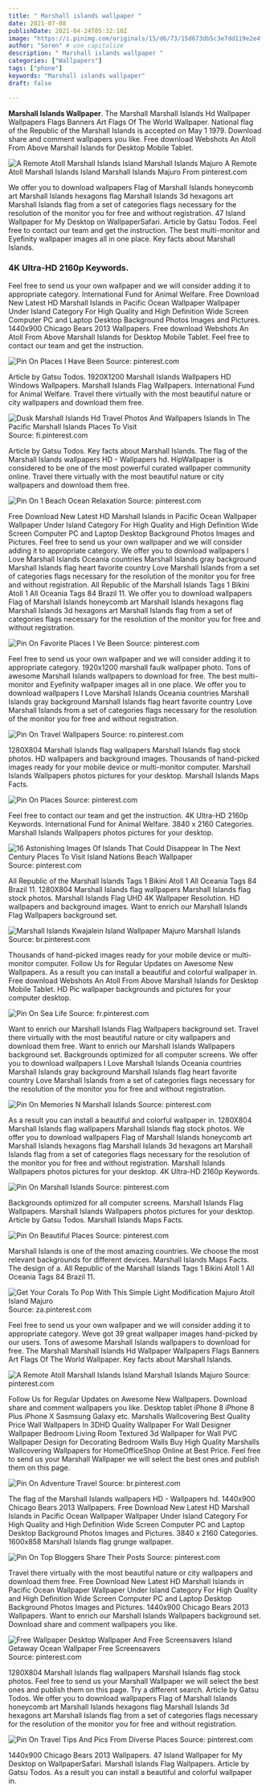 ```yaml
---
title: " Marshall islands wallpaper "
date: 2021-07-08
publishDate: 2021-04-24T05:32:10Z
image: "https://i.pinimg.com/originals/15/d6/73/15d673db5c3e7dd119e2e4fc2cbf37fb.jpg"
author: "Soren" # use capitalize
description: " Marshall islands wallpaper "
categories: ["Wallpapers"]
tags: ["phone"]
keywords: "Marshall islands wallpaper"
draft: false

---
```



**Marshall Islands Wallpaper**. The Marshall Marshall Islands Hd Wallpaper Wallpapers Flags Banners Art Flags Of The World Wallpaper. National flag of the Republic of the Marshall Islands is accepted on May 1 1979. Download share and comment wallpapers you like. Free download Webshots An Atoll From Above Marshall Islands for Desktop Mobile Tablet.

![A Remote Atoll Marshall Islands Island Marshall Islands Majuro](https://i.pinimg.com/originals/7d/99/0b/7d990bbac915a549822dd1e6bbe63441.jpg "A Remote Atoll Marshall Islands Island Marshall Islands Majuro")
A Remote Atoll Marshall Islands Island Marshall Islands Majuro From pinterest.com


We offer you to download wallpapers Flag of Marshall Islands honeycomb art Marshall Islands hexagons flag Marshall Islands 3d hexagons art Marshall Islands flag from a set of categories flags necessary for the resolution of the monitor you for free and without registration. 47 Island Wallpaper for My Desktop on WallpaperSafari. Article by Gatsu Todos. Feel free to contact our team and get the instruction. The best multi-monitor and Eyefinity wallpaper images all in one place. Key facts about Marshall Islands.

### 4K Ultra-HD 2160p Keywords.

Feel free to send us your own wallpaper and we will consider adding it to appropriate category. International Fund for Animal Welfare. Free Download New Latest HD Marshall Islands in Pacific Ocean Wallpaper Wallpaper Under Island Category For High Quality and High Definition Wide Screen Computer PC and Laptop Desktop Background Photos Images and Pictures. 1440x900 Chicago Bears 2013 Wallpapers. Free download Webshots An Atoll From Above Marshall Islands for Desktop Mobile Tablet. Feel free to contact our team and get the instruction.


![Pin On Places I Have Been](https://i.pinimg.com/originals/0d/e4/fd/0de4fde69f6bdfb02a8dc23534e2fb8b.jpg "Pin On Places I Have Been")
Source: pinterest.com

Article by Gatsu Todos. 1920X1200 Marshall Islands Wallpapers HD Windows Wallpapers. Marshall Islands Flag Wallpapers. International Fund for Animal Welfare. Travel there virtually with the most beautiful nature or city wallpapers and download them free.

![Dusk Marshall Islands Hd Travel Photos And Wallpapers Islands In The Pacific Marshall Islands Places To Visit](https://i.pinimg.com/originals/b5/26/09/b5260934eca4ce3e6adfa255b59a913f.jpg "Dusk Marshall Islands Hd Travel Photos And Wallpapers Islands In The Pacific Marshall Islands Places To Visit")
Source: fi.pinterest.com

Article by Gatsu Todos. Key facts about Marshall Islands. The flag of the Marshall Islands wallpapers HD - Wallpapers hd. HipWallpaper is considered to be one of the most powerful curated wallpaper community online. Travel there virtually with the most beautiful nature or city wallpapers and download them free.

![Pin On 1 Beach Ocean Relaxation](https://i.pinimg.com/originals/c0/e4/4e/c0e44eccdf17fd207cf95484f6b6245e.jpg "Pin On 1 Beach Ocean Relaxation")
Source: pinterest.com

Free Download New Latest HD Marshall Islands in Pacific Ocean Wallpaper Wallpaper Under Island Category For High Quality and High Definition Wide Screen Computer PC and Laptop Desktop Background Photos Images and Pictures. Feel free to send us your own wallpaper and we will consider adding it to appropriate category. We offer you to download wallpapers I Love Marshall Islands Oceania countries Marshall Islands gray background Marshall Islands flag heart favorite country Love Marshall Islands from a set of categories flags necessary for the resolution of the monitor you for free and without registration. All Republic of the Marshall Islands Tags 1 Bikini Atoll 1 All Oceania Tags 84 Brazil 11. We offer you to download wallpapers Flag of Marshall Islands honeycomb art Marshall Islands hexagons flag Marshall Islands 3d hexagons art Marshall Islands flag from a set of categories flags necessary for the resolution of the monitor you for free and without registration.

![Pin On Favorite Places I Ve Been](https://i.pinimg.com/originals/e7/5d/ce/e75dce7b05d1599222a2f873acd10811.jpg "Pin On Favorite Places I Ve Been")
Source: pinterest.com

Feel free to send us your own wallpaper and we will consider adding it to appropriate category. 1920x1200 marshall faulk wallpaper photo. Tons of awesome Marshall Islands wallpapers to download for free. The best multi-monitor and Eyefinity wallpaper images all in one place. We offer you to download wallpapers I Love Marshall Islands Oceania countries Marshall Islands gray background Marshall Islands flag heart favorite country Love Marshall Islands from a set of categories flags necessary for the resolution of the monitor you for free and without registration.

![Pin On Travel Wallpapers](https://i.pinimg.com/originals/0f/5a/1a/0f5a1a71b02714f5f94040a83c53954c.jpg "Pin On Travel Wallpapers")
Source: ro.pinterest.com

1280X804 Marshall Islands flag wallpapers Marshall Islands flag stock photos. HD wallpapers and background images. Thousands of hand-picked images ready for your mobile device or multi-monitor computer. Marshall Islands Wallpapers photos pictures for your desktop. Marshall Islands Maps Facts.

![Pin On Places](https://i.pinimg.com/originals/7b/79/b4/7b79b4d56c1928d93c2e57854902e879.jpg "Pin On Places")
Source: pinterest.com

Feel free to contact our team and get the instruction. 4K Ultra-HD 2160p Keywords. International Fund for Animal Welfare. 3840 x 2160 Categories. Marshall Islands Wallpapers photos pictures for your desktop.

![16 Astonishing Images Of Islands That Could Disappear In The Next Century Places To Visit Island Nations Beach Wallpaper](https://i.pinimg.com/originals/41/59/33/4159339b8eb895e537e8895cb98c7fb9.jpg "16 Astonishing Images Of Islands That Could Disappear In The Next Century Places To Visit Island Nations Beach Wallpaper")
Source: pinterest.com

All Republic of the Marshall Islands Tags 1 Bikini Atoll 1 All Oceania Tags 84 Brazil 11. 1280X804 Marshall Islands flag wallpapers Marshall Islands flag stock photos. Marshall Islands Flag UHD 4K Wallpaper Resolution. HD wallpapers and background images. Want to enrich our Marshall Islands Flag Wallpapers background set.

![Marshall Islands Kwajalein Island Wallpaper Majuro Marshall Islands](https://i.pinimg.com/originals/e0/c4/16/e0c416299f5f9ae1b645ce1e305b2261.jpg "Marshall Islands Kwajalein Island Wallpaper Majuro Marshall Islands")
Source: br.pinterest.com

Thousands of hand-picked images ready for your mobile device or multi-monitor computer. Follow Us for Regular Updates on Awesome New Wallpapers. As a result you can install a beautiful and colorful wallpaper in. Free download Webshots An Atoll From Above Marshall Islands for Desktop Mobile Tablet. HD Pic wallpaper backgrounds and pictures for your computer desktop.

![Pin On Sea Life](https://i.pinimg.com/originals/e2/48/50/e248507a6cfe9622b3c802812a283d02.jpg "Pin On Sea Life")
Source: fr.pinterest.com

Want to enrich our Marshall Islands Flag Wallpapers background set. Travel there virtually with the most beautiful nature or city wallpapers and download them free. Want to enrich our Marshall Islands Wallpapers background set. Backgrounds optimized for all computer screens. We offer you to download wallpapers I Love Marshall Islands Oceania countries Marshall Islands gray background Marshall Islands flag heart favorite country Love Marshall Islands from a set of categories flags necessary for the resolution of the monitor you for free and without registration.

![Pin On Memories N Marshall Islands](https://i.pinimg.com/originals/d1/22/20/d1222097903235ca60c8891e40afd147.jpg "Pin On Memories N Marshall Islands")
Source: pinterest.com

As a result you can install a beautiful and colorful wallpaper in. 1280X804 Marshall Islands flag wallpapers Marshall Islands flag stock photos. We offer you to download wallpapers Flag of Marshall Islands honeycomb art Marshall Islands hexagons flag Marshall Islands 3d hexagons art Marshall Islands flag from a set of categories flags necessary for the resolution of the monitor you for free and without registration. Marshall Islands Wallpapers photos pictures for your desktop. 4K Ultra-HD 2160p Keywords.

![Pin On Marshall Islands](https://i.pinimg.com/originals/46/61/f5/4661f57115ed679b411e2c9bf613ef71.jpg "Pin On Marshall Islands")
Source: pinterest.com

Backgrounds optimized for all computer screens. Marshall Islands Flag Wallpapers. Marshall Islands Wallpapers photos pictures for your desktop. Article by Gatsu Todos. Marshall Islands Maps Facts.

![Pin On Beautiful Places](https://i.pinimg.com/originals/34/8a/8f/348a8fc59f7c8d736a7cb7c1e6016aa0.jpg "Pin On Beautiful Places")
Source: pinterest.com

Marshall Islands is one of the most amazing countries. We choose the most relevant backgrounds for different devices. Marshall Islands Maps Facts. The design of a. All Republic of the Marshall Islands Tags 1 Bikini Atoll 1 All Oceania Tags 84 Brazil 11.

![Get Your Corals To Pop With This Simple Light Modification Majuro Atoll Island Majuro](https://i.pinimg.com/474x/6d/e0/1b/6de01bb3531ae23cdeb32d8501cc2564.jpg "Get Your Corals To Pop With This Simple Light Modification Majuro Atoll Island Majuro")
Source: za.pinterest.com

Feel free to send us your own wallpaper and we will consider adding it to appropriate category. Weve got 39 great wallpaper images hand-picked by our users. Tons of awesome Marshall Islands wallpapers to download for free. The Marshall Marshall Islands Hd Wallpaper Wallpapers Flags Banners Art Flags Of The World Wallpaper. Key facts about Marshall Islands.

![A Remote Atoll Marshall Islands Island Marshall Islands Majuro](https://i.pinimg.com/originals/7d/99/0b/7d990bbac915a549822dd1e6bbe63441.jpg "A Remote Atoll Marshall Islands Island Marshall Islands Majuro")
Source: pinterest.com

Follow Us for Regular Updates on Awesome New Wallpapers. Download share and comment wallpapers you like. Desktop tablet iPhone 8 iPhone 8 Plus iPhone X Sasmsung Galaxy etc. Marshalls Wallcovering Best Quality Price Wall Wallpapers In 3DHD Quality Wallpaper For Wall Designer Wallpaper Bedroom Living Room Textured 3d Wallpaper for Wall PVC Wallpaper Design for Decorating Bedroom Walls Buy High Quality Marshalls Wallcovering Wallpapers for HomeOfficeShop Online at Best Price. Feel free to send us your Marshall Wallpaper we will select the best ones and publish them on this page.

![Pin On Adventure Travel](https://i.pinimg.com/originals/fe/ea/10/feea10b36e9b5e107b51f221d5324cb0.jpg "Pin On Adventure Travel")
Source: br.pinterest.com

The flag of the Marshall Islands wallpapers HD - Wallpapers hd. 1440x900 Chicago Bears 2013 Wallpapers. Free Download New Latest HD Marshall Islands in Pacific Ocean Wallpaper Wallpaper Under Island Category For High Quality and High Definition Wide Screen Computer PC and Laptop Desktop Background Photos Images and Pictures. 3840 x 2160 Categories. 1600x858 Marshall Islands flag grunge wallpaper.

![Pin On Top Bloggers Share Their Posts](https://i.pinimg.com/236x/da/fb/33/dafb33568fb80ec3788da1f57a5a5cf7.jpg "Pin On Top Bloggers Share Their Posts")
Source: pinterest.com

Travel there virtually with the most beautiful nature or city wallpapers and download them free. Free Download New Latest HD Marshall Islands in Pacific Ocean Wallpaper Wallpaper Under Island Category For High Quality and High Definition Wide Screen Computer PC and Laptop Desktop Background Photos Images and Pictures. 1440x900 Chicago Bears 2013 Wallpapers. Want to enrich our Marshall Islands Wallpapers background set. Download share and comment wallpapers you like.

![Free Wallpaper Desktop Wallpaper And Free Screensavers Island Getaway Ocean Wallpaper Free Screensavers](https://i.pinimg.com/originals/12/c0/ba/12c0baf36d775cb7aed5ad8a762aad49.jpg "Free Wallpaper Desktop Wallpaper And Free Screensavers Island Getaway Ocean Wallpaper Free Screensavers")
Source: pinterest.com

1280X804 Marshall Islands flag wallpapers Marshall Islands flag stock photos. Feel free to send us your Marshall Wallpaper we will select the best ones and publish them on this page. Try a different search. Article by Gatsu Todos. We offer you to download wallpapers Flag of Marshall Islands honeycomb art Marshall Islands hexagons flag Marshall Islands 3d hexagons art Marshall Islands flag from a set of categories flags necessary for the resolution of the monitor you for free and without registration.

![Pin On Travel Tips And Pics From Diverse Places](https://i.pinimg.com/originals/15/d6/73/15d673db5c3e7dd119e2e4fc2cbf37fb.jpg "Pin On Travel Tips And Pics From Diverse Places")
Source: pinterest.com

1440x900 Chicago Bears 2013 Wallpapers. 47 Island Wallpaper for My Desktop on WallpaperSafari. Marshall Islands Flag Wallpapers. Article by Gatsu Todos. As a result you can install a beautiful and colorful wallpaper in.

